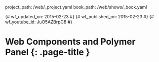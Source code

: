 project_path: /web/_project.yaml book_path: /web/shows/_book.yaml

{# wf_updated_on: 2015-02-23 #} {# wf_published_on: 2015-02-23 #} {# wf_youtube_id: JuO5AZBrpC8 #}

# Web Components and Polymer Panel {: .page-title }

<div class="video-wrapper">
  <iframe class="devsite-embedded-youtube-video" data-video-id="JuO5AZBrpC8"
          data-autohide="1" data-showinfo="0" frameborder="0" allowfullscreen>
  </iframe>
</div>
